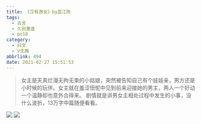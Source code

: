 ```yaml
---
title: 《汉有游女》by蓝江陈
tags:
  - 古言
  - 久别重逢
  - po18
category:
  - 扫文
  - Ⅴ无推
abbrlink: 494
date: 2021-02-27 15:51:53
---
```

<meta name="referrer" content="no-referrer" />

> 女主是天真烂漫无拘无束的小姑娘，突然被告知自己有个娃娃亲，男方还是小时候的玩伴。女主就在羞涩忸怩中见到前来迎接她的男主，两人一个好动一个温静却也意外合得来。
剧情就是讲男女主相处过程中发生的小事，没什么波折，13万字中篇随便看看。 ​​​​

<!-- more -->

![](https://wx2.sinaimg.cn/mw690/0069kFhhgy1go2hebcbr1j30n01dsqv6.jpg)
![](https://wx4.sinaimg.cn/mw690/0069kFhhgy1go2hecxlvtj30n01dsqv6.jpg)